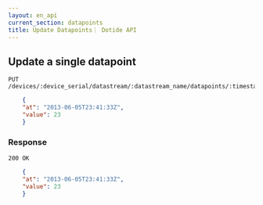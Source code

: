 ```yaml
---
layout: en_api
current_section: datapoints
title: Update Datapoints｜ Dotide API
---
```


## Update a single datapoint

    PUT /devices/:device_serial/datastream/:datastream_name/datapoints/:timestamp

```json
    {
    "at": "2013-06-05T23:41:33Z",
    "value": 23
    }
```

### Response

    200 OK

```json
    {
    "at": "2013-06-05T23:41:33Z",
    "value": 23
    }
```
